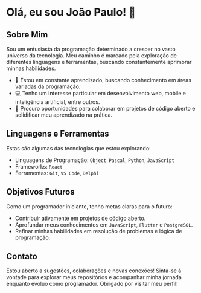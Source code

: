 # Olá, eu sou João Paulo! 👋

## Sobre Mim
Sou um entusiasta da programação determinado a crescer no vasto universo da tecnologia. Meu caminho é marcado pela exploração de diferentes linguagens e ferramentas, buscando constantemente aprimorar minhas habilidades.

- 🌱 Estou em constante aprendizado, buscando conhecimento em áreas variadas da programação.
- 💻 Tenho um interesse particular em desenvolvimento web, mobile e inteligência artificial, entre outros.
- 🔭 Procuro oportunidades para colaborar em projetos de código aberto e solidificar meu aprendizado na prática.

## Linguagens e Ferramentas
Estas são algumas das tecnologias que estou explorando:

- Linguagens de Programação: `Object Pascal`, `Python`, `JavaScript`
- Frameworks: `React`
- Ferramentas: `Git`, `VS Code`, `Delphi`

## Objetivos Futuros
Como um programador iniciante, tenho metas claras para o futuro:

- Contribuir ativamente em projetos de código aberto.
- Aprofundar meus conhecimentos em `JavaScript`, `Flutter` e `PostgreSQL`.
- Refinar minhas habilidades em resolução de problemas e lógica de programação.

## Contato
Estou aberto a sugestões, colaborações e novas conexões! Sinta-se à vontade para explorar meus repositórios e acompanhar minha jornada enquanto evoluo como programador. Obrigado por visitar meu perfil!
